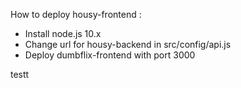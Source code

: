 How to deploy housy-frontend :

- Install node.js 10.x
- Change url for housy-backend in src/config/api.js
- Deploy dumbflix-frontend with port 3000

testt

